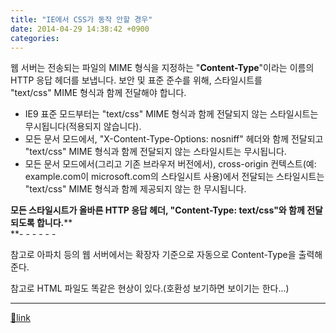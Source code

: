 ```yaml
---
title: "IE에서 CSS가 동작 안할 경우"
date: 2014-04-29 14:38:42 +0900
categories: 
---
```

  

웹 서버는 전송되는 파일의 MIME 형식을 지정하는 "**Content-Type**"이라는 이름의 HTTP 응답 헤더를 보냅니다. 보안 및 표준 준수를 위해, 스타일시트를 "text/css" MIME 형식과 함께 전달해야 합니다.





- IE9 표준 모드부터는 "text/css" MIME 형식과 함께 전달되지 않는 스타일시트는 무시됩니다(적용되지 않습니다).
- 모든 문서 모드에서, "X-Content-Type-Options: nosniff" 헤더와 함께 전달되고 "text/css" MIME 형식과 함께 전달되지 않는 스타일시트는 무시됩니다.
- 모든 문서 모드에서(그리고 기존 브라우저 버전에서), cross-origin 컨텍스트(예: example.com이 microsoft.com의 스타일시트 사용)에서 전달되는 스타일시트는 "text/css" MIME 형식과 함께 제공되지 않는 한 무시됩니다.

**모든 스타일시트가 올바른 HTTP 응답 헤더, "Content-Type: text/css"와 함께 전달되도록 합니다.****  
**- - - - - -

참고로 아파치 등의 웹 서버에서는 확장자 기준으로 자동으로 Content-Type을 출력해준다.

참고로 HTML 파일도 똑같은 현상이 있다.(호환성 보기하면 보이기는 한다...)



  ***
[🔗link](http://www.mins01.com/mh/tech/read/877)